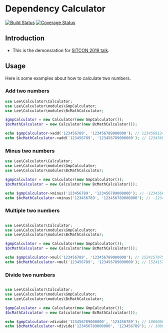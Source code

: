 # Dependency Calculator

[![Build Status](https://travis-ci.org/peter279k/dependency-calculator.svg?branch=master)](https://travis-ci.org/peter279k/dependency-calculator)
[![Coverage Status](https://coveralls.io/repos/github/peter279k/dependency-calculator/badge.svg?branch=master)](https://coveralls.io/github/peter279k/dependency-calculator?branch=master)

## Introduction
- This is the demonsration for [SITCON 2019 talk](https://sitcon.org/2019/agenda/48cc5d8a-30c4-4310-b9f4-0411096c617e/).

## Usage
Here is some examples about how to calculate two numbers.

### Add two numbers
```php
use Lee\Calculator\Calculator;
use Lee\Calculator\modules\GmpCalculator;
use Lee\Calculator\modules\BcMathCalculator;

$gmpCalculator = new Calculator(new GmpCalculator());
$bcMathCalculator = new Calculator(new BcMathCalculator());

echo $gmpCalculator->add('123456789', '123456789000000'); // 123456912456789
echo $bcMathCalculator->add('123456789', '123456789000000'); // 123456912456789
```

### Minus two numbers
```php
use Lee\Calculator\Calculator;
use Lee\Calculator\modules\GmpCalculator;
use Lee\Calculator\modules\BcMathCalculator;

$gmpCalculator = new Calculator(new GmpCalculator());
$bcMathCalculator = new Calculator(new BcMathCalculator());

echo $gmpCalculator->minus('123456789', '123456789000000'); // -123456665543211
echo $bcMathCalculator->minus('123456789', '123456789000000'); // -123456665543211
```

### Multiple two numbers
```php

use Lee\Calculator\Calculator;
use Lee\Calculator\modules\GmpCalculator;
use Lee\Calculator\modules\BcMathCalculator;

$gmpCalculator = new Calculator(new GmpCalculator());
$bcMathCalculator = new Calculator(new BcMathCalculator());

echo $gmpCalculator->mul('123456789', '123456789000000'); // 15241578750190521000000
echo $bcMathCalculator->mul('123456789', '123456789000000'); // 15241578750190521000000
```

### Divide two numbers
```php

use Lee\Calculator\Calculator;
use Lee\Calculator\modules\GmpCalculator;
use Lee\Calculator\modules\BcMathCalculator;

$gmpCalculator = new Calculator(new GmpCalculator());
$bcMathCalculator = new Calculator(new BcMathCalculator());

echo $gmpCalculator->divide('123456789000000', '123456789'); // 1000000
echo $bcMathCalculator->divide('123456789000000', '123456789'); // 1000000
```
